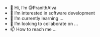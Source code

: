 - 👋 Hi, I’m @PranithAlva
- 👀 I’m interested in software development
- 🌱 I’m currently learning ...
- 💞️ I’m looking to collaborate on ...
- 📫 How to reach me ...

<!---
PranithAlva/PranithAlva is a ✨ special ✨ repository because its `README.md` (this file) appears on your GitHub profile.
You can click the Preview link to take a look at your changes.
--->

